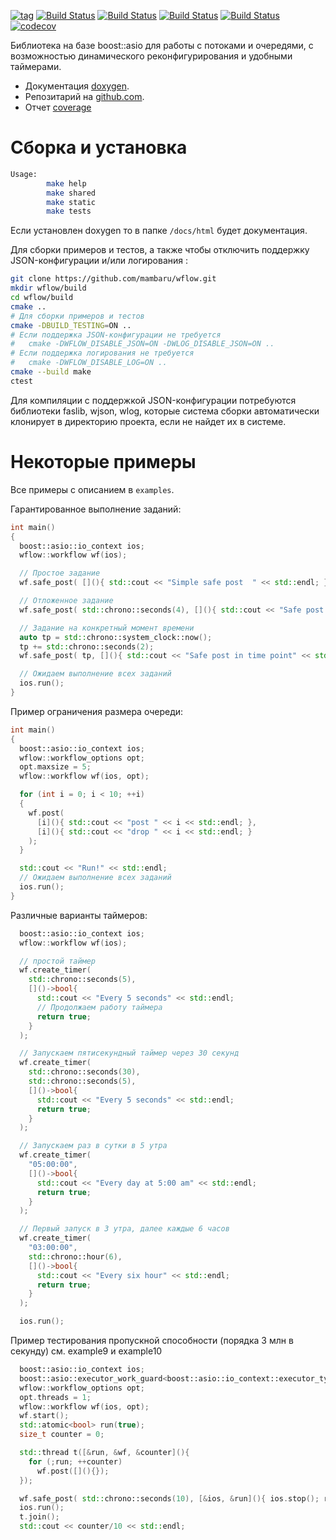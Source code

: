
[![tag](https://img.shields.io/github/v/tag/mambaru/wflow.svg?sort=semver)](https://github.com/mambaru/wflow/tree/master)
[![Build Status](https://github.com/mambaru/wflow/workflows/C++%20CI/badge.svg?branch=master)](https://github.com/mambaru/wflow/tree/master)
[![Build Status](https://github.com/mambaru/wflow/workflows/C++%20CI/badge.svg?branch=mambaru)](https://github.com/mambaru/wflow/tree/mambaru)
[![Build Status](https://travis-ci.com/mambaru/wflow.svg?branch=master)](https://travis-ci.com/mambaru/wflow)
[![Build Status](https://travis-ci.com/mambaru/wflow.svg?branch=mambaru)](https://travis-ci.com/mambaru/wflow)
[![codecov](https://codecov.io/gh/mambaru/wflow/branch/master/graph/badge.svg)](https://codecov.io/gh/mambaru/wflow)

Библиотека на базе boost::asio для работы с потоками и очередями, с возможностью динамического реконфигурирования и удобными таймерами.

* Документация [doxygen](https://mambaru.github.io/wflow/index.html).
* Репозитарий на [github.com](https://github.com/mambaru/wflow).
* Отчет [coverage](https://mambaru.github.io/wflow/cov-report/index.html)

# Сборка и установка

```bash
Usage:
        make help
        make shared
        make static
        make tests
```
Если установлен doxygen то в папке `/docs/html` будет документация.

Для сборки примеров и тестов, а также чтобы отключить поддержку JSON-конфигурации и/или логирования :

```bash
git clone https://github.com/mambaru/wflow.git
mkdir wflow/build
cd wflow/build
cmake ..
# Для сборки примеров и тестов
cmake -DBUILD_TESTING=ON ..
# Если поддержка JSON-конфигурации не требуется
#   cmake -DWFLOW_DISABLE_JSON=ON -DWLOG_DISABLE_JSON=ON ..
# Если поддержка логирования не требуется
#   cmake -DWFLOW_DISABLE_LOG=ON ..
cmake --build make
ctest
```
Для компиляции с поддержкой JSON-конфигурации потребуются библиотеки faslib, wjson, wlog, которые система сборки автоматически клонирует
в директорию проекта, если не найдет их в системе.

# Некоторые примеры

Все примеры с описанием в `examples`.

Гарантированное выполнение заданий:
```cpp
int main()
{
  boost::asio::io_context ios;
  wflow::workflow wf(ios);

  // Простое задание
  wf.safe_post( [](){ std::cout << "Simple safe post  " << std::endl; } );

  // Отложенное задание
  wf.safe_post( std::chrono::seconds(4), [](){ std::cout << "Safe post after delay 4 second " << std::endl; } );

  // Задание на конкретный момент времени
  auto tp = std::chrono::system_clock::now();
  tp += std::chrono::seconds(2);
  wf.safe_post( tp, [](){ std::cout << "Safe post in time point" << std::endl; } );

  // Ожидаем выполнение всех заданий
  ios.run();
}
```

Пример ограничения размера очереди:
```cpp
int main()
{
  boost::asio::io_context ios;
  wflow::workflow_options opt;
  opt.maxsize = 5;
  wflow::workflow wf(ios, opt);

  for (int i = 0; i < 10; ++i)
  {
    wf.post(
      [i](){ std::cout << "post " << i << std::endl; },
      [i](){ std::cout << "drop " << i << std::endl; }
    );
  }

  std::cout << "Run!" << std::endl;
  // Ожидаем выполнение всех заданий
  ios.run();
}
```

Различные варианты таймеров:

```cpp
  boost::asio::io_context ios;
  wflow::workflow wf(ios);

  // простой таймер
  wf.create_timer(
    std::chrono::seconds(5),
    []()->bool{
      std::cout << "Every 5 seconds" << std::endl;
      // Продолжаем работу таймера
      return true;
    }
  );

  // Запускаем пятисекундный таймер через 30 секунд
  wf.create_timer(
    std::chrono::seconds(30),
    std::chrono::seconds(5),
    []()->bool{
      std::cout << "Every 5 seconds" << std::endl;
      return true;
    }
  );

  // Запускаем раз в сутки в 5 утра
  wf.create_timer(
    "05:00:00",
    []()->bool{
      std::cout << "Every day at 5:00 am" << std::endl;
      return true;
    }
  );

  // Первый запуск в 3 утра, далее каждые 6 часов
  wf.create_timer(
    "03:00:00",
    std::chrono::hour(6),
    []()->bool{
      std::cout << "Every six hour" << std::endl;
      return true;
    }
  );

  ios.run();
```

Пример тестирования пропускной способности (порядка 3 млн в секунду) см. example9 и example10
```cpp
  boost::asio::io_context ios;
  boost::asio::executor_work_guard<boost::asio::io_context::executor_type> wrk(ios);
  wflow::workflow_options opt;
  opt.threads = 1;
  wflow::workflow wf(ios, opt);
  wf.start();
  std::atomic<bool> run(true);
  size_t counter = 0;

  std::thread t([&run, &wf, &counter](){
    for (;run; ++counter)
      wf.post([](){});
  });

  wf.safe_post( std::chrono::seconds(10), [&ios, &run](){ ios.stop(); run = false;});
  ios.run();
  t.join();
  std::cout << counter/10 << std::endl;
```
